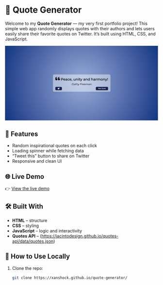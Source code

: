 # 📜 Quote Generator

Welcome to my **Quote Generator** — my very first portfolio project! This simple web app randomly displays quotes with their authors and lets users easily share their favorite quotes on Twitter. It’s built using HTML, CSS, and JavaScript.

![Quote Generator Screenshot](./quote.png) <!-- Replace or delete if not using -->

## 🚀 Features

- Random inspirational quotes on each click
- Loading spinner while fetching data
- “Tweet this” button to share on Twitter
- Responsive and clean UI

## 🌐 Live Demo

👉 [View the live demo](https://xanshock.github.io/quote-generator/)  

## 🛠 Built With

- **HTML** – structure
- **CSS** – styling
- **JavaScript** – logic and interactivity
- **Quotes API** – (https://jacintodesign.github.io/quotes-api/data/quotes.json)

## 📁 How to Use Locally

1. Clone the repo:
   ```bash
   git clone https://xanshock.github.io/quote-generator/
